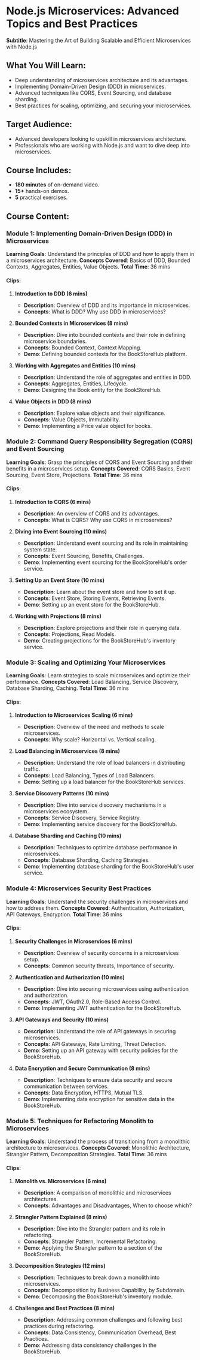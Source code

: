 Node.js Microservices: Advanced Topics and Best Practices
=========================================================

**Subtitle**: Mastering the Art of Building Scalable and Efficient Microservices with Node.js

What You Will Learn:
--------------------

-   Deep understanding of microservices architecture and its advantages.
-   Implementing Domain-Driven Design (DDD) in microservices.
-   Advanced techniques like CQRS, Event Sourcing, and database sharding.
-   Best practices for scaling, optimizing, and securing your microservices.

Target Audience:
----------------

-   Advanced developers looking to upskill in microservices architecture.
-   Professionals who are working with Node.js and want to dive deep into microservices.

Course Includes:
----------------

-   **180 minutes** of on-demand video.
-   **15+** hands-on demos.
-   **5** practical exercises.

Course Content:
---------------

### Module 1: Implementing Domain-Driven Design (DDD) in Microservices

**Learning Goals**: Understand the principles of DDD and how to apply them in a microservices architecture. **Concepts Covered**: Basics of DDD, Bounded Contexts, Aggregates, Entities, Value Objects. **Total Time**: 36 mins

#### Clips:

1.  **Introduction to DDD (6 mins)**
    
    -   **Description**: Overview of DDD and its importance in microservices.
    -   **Concepts**: What is DDD? Why use DDD in microservices?
2.  **Bounded Contexts in Microservices (8 mins)**
    
    -   **Description**: Dive into bounded contexts and their role in defining microservice boundaries.
    -   **Concepts**: Bounded Context, Context Mapping.
    -   **Demo**: Defining bounded contexts for the BookStoreHub platform.
3.  **Working with Aggregates and Entities (10 mins)**
    
    -   **Description**: Understand the role of aggregates and entities in DDD.
    -   **Concepts**: Aggregates, Entities, Lifecycle.
    -   **Demo**: Designing the Book entity for the BookStoreHub.
4.  **Value Objects in DDD (8 mins)**
    
    -   **Description**: Explore value objects and their significance.
    -   **Concepts**: Value Objects, Immutability.
    -   **Demo**: Implementing a Price value object for books.

### Module 2: Command Query Responsibility Segregation (CQRS) and Event Sourcing

**Learning Goals**: Grasp the principles of CQRS and Event Sourcing and their benefits in a microservices setup. **Concepts Covered**: CQRS Basics, Event Sourcing, Event Store, Projections. **Total Time**: 36 mins

#### Clips:

1.  **Introduction to CQRS (6 mins)**
    
    -   **Description**: An overview of CQRS and its advantages.
    -   **Concepts**: What is CQRS? Why use CQRS in microservices?
2.  **Diving into Event Sourcing (10 mins)**
    
    -   **Description**: Understand event sourcing and its role in maintaining system state.
    -   **Concepts**: Event Sourcing, Benefits, Challenges.
    -   **Demo**: Implementing event sourcing for the BookStoreHub's order service.
3.  **Setting Up an Event Store (10 mins)**
    
    -   **Description**: Learn about the event store and how to set it up.
    -   **Concepts**: Event Store, Storing Events, Retrieving Events.
    -   **Demo**: Setting up an event store for the BookStoreHub.
4.  **Working with Projections (8 mins)**
    
    -   **Description**: Explore projections and their role in querying data.
    -   **Concepts**: Projections, Read Models.
    -   **Demo**: Creating projections for the BookStoreHub's inventory service.

### Module 3: Scaling and Optimizing Your Microservices

**Learning Goals**: Learn strategies to scale microservices and optimize their performance. **Concepts Covered**: Load Balancing, Service Discovery, Database Sharding, Caching. **Total Time**: 36 mins

#### Clips:

1.  **Introduction to Microservices Scaling (6 mins)**
    
    -   **Description**: Overview of the need and methods to scale microservices.
    -   **Concepts**: Why scale? Horizontal vs. Vertical scaling.
2.  **Load Balancing in Microservices (8 mins)**
    
    -   **Description**: Understand the role of load balancers in distributing traffic.
    -   **Concepts**: Load Balancing, Types of Load Balancers.
    -   **Demo**: Setting up a load balancer for the BookStoreHub services.
3.  **Service Discovery Patterns (10 mins)**
    
    -   **Description**: Dive into service discovery mechanisms in a microservices ecosystem.
    -   **Concepts**: Service Discovery, Service Registry.
    -   **Demo**: Implementing service discovery for the BookStoreHub.
4.  **Database Sharding and Caching (10 mins)**
    
    -   **Description**: Techniques to optimize database performance in microservices.
    -   **Concepts**: Database Sharding, Caching Strategies.
    -   **Demo**: Implementing database sharding for the BookStoreHub's user service.

### Module 4: Microservices Security Best Practices

**Learning Goals**: Understand the security challenges in microservices and how to address them. **Concepts Covered**: Authentication, Authorization, API Gateways, Encryption. **Total Time**: 36 mins

#### Clips:

1.  **Security Challenges in Microservices (6 mins)**
    
    -   **Description**: Overview of security concerns in a microservices setup.
    -   **Concepts**: Common security threats, Importance of security.
2.  **Authentication and Authorization (10 mins)**
    
    -   **Description**: Dive into securing microservices using authentication and authorization.
    -   **Concepts**: JWT, OAuth2.0, Role-Based Access Control.
    -   **Demo**: Implementing JWT authentication for the BookStoreHub.
3.  **API Gateways and Security (10 mins)**
    
    -   **Description**: Understand the role of API gateways in securing microservices.
    -   **Concepts**: API Gateways, Rate Limiting, Threat Detection.
    -   **Demo**: Setting up an API gateway with security policies for the BookStoreHub.
4.  **Data Encryption and Secure Communication (8 mins)**
    
    -   **Description**: Techniques to ensure data security and secure communication between services.
    -   **Concepts**: Data Encryption, HTTPS, Mutual TLS.
    -   **Demo**: Implementing data encryption for sensitive data in the BookStoreHub.

### Module 5: Techniques for Refactoring Monolith to Microservices

**Learning Goals**: Understand the process of transitioning from a monolithic architecture to microservices. **Concepts Covered**: Monolithic Architecture, Strangler Pattern, Decomposition Strategies. **Total Time**: 36 mins

#### Clips:

1.  **Monolith vs. Microservices (6 mins)**
    
    -   **Description**: A comparison of monolithic and microservices architectures.
    -   **Concepts**: Advantages and Disadvantages, When to choose which?
2.  **Strangler Pattern Explained (8 mins)**
    
    -   **Description**: Dive into the Strangler pattern and its role in refactoring.
    -   **Concepts**: Strangler Pattern, Incremental Refactoring.
    -   **Demo**: Applying the Strangler pattern to a section of the BookStoreHub.
3.  **Decomposition Strategies (12 mins)**
    
    -   **Description**: Techniques to break down a monolith into microservices.
    -   **Concepts**: Decomposition by Business Capability, by Subdomain.
    -   **Demo**: Decomposing the BookStoreHub's inventory module.
4.  **Challenges and Best Practices (8 mins)**
    
    -   **Description**: Addressing common challenges and following best practices during refactoring.
    -   **Concepts**: Data Consistency, Communication Overhead, Best Practices.
    -   **Demo**: Addressing data consistency challenges in the BookStoreHub.

